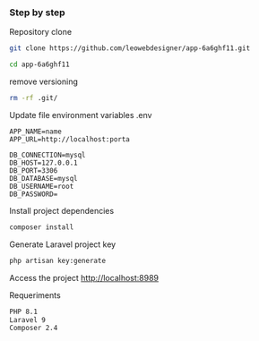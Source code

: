 
### Step by step
Repository clone
```sh
git clone https://github.com/leowebdesigner/app-6a6ghf11.git
```

```sh
cd app-6a6ghf11
```

remove versioning
```sh
rm -rf .git/
```

Update file environment variables .env
```dosini
APP_NAME=name
APP_URL=http://localhost:porta

DB_CONNECTION=mysql
DB_HOST=127.0.0.1
DB_PORT=3306
DB_DATABASE=mysql
DB_USERNAME=root
DB_PASSWORD=

```

Install project dependencies
```sh
composer install
```


Generate Laravel project key
```sh
php artisan key:generate
```


Access the project
[http://localhost:8989](http://localhost:8989)

Requeriments
```sh
PHP 8.1
Laravel 9
Composer 2.4
```
